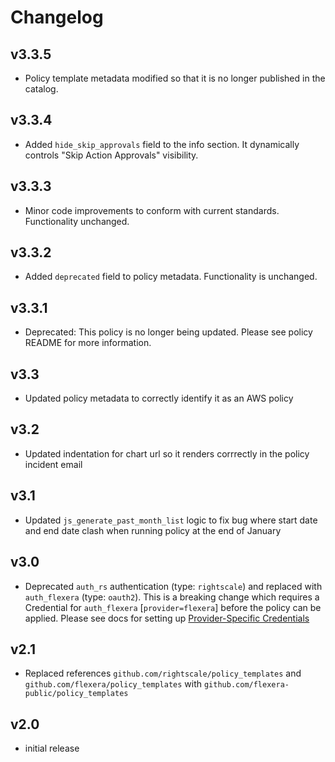 # Changelog

## v3.3.5

- Policy template metadata modified so that it is no longer published in the catalog.

## v3.3.4

- Added `hide_skip_approvals` field to the info section. It dynamically controls "Skip Action Approvals" visibility.

## v3.3.3

- Minor code improvements to conform with current standards. Functionality unchanged.

## v3.3.2

- Added `deprecated` field to policy metadata. Functionality is unchanged.

## v3.3.1

- Deprecated: This policy is no longer being updated. Please see policy README for more information.

## v3.3

- Updated policy metadata to correctly identify it as an AWS policy

## v3.2

- Updated indentation for chart url so it renders corrrectly in the policy incident email

## v3.1

- Updated `js_generate_past_month_list` logic to fix bug where start date and end date clash when running policy at the end of January

## v3.0

- Deprecated `auth_rs` authentication (type: `rightscale`) and replaced with `auth_flexera` (type: `oauth2`).  This is a breaking change which requires a Credential for `auth_flexera` [`provider=flexera`] before the policy can be applied.  Please see docs for setting up [Provider-Specific Credentials](https://docs.flexera.com/flexera/EN/Automation/ProviderCredentials.htm)

## v2.1

- Replaced references `github.com/rightscale/policy_templates` and `github.com/flexera/policy_templates` with `github.com/flexera-public/policy_templates`

## v2.0

- initial release
